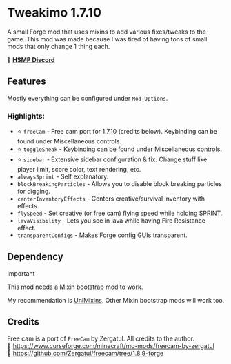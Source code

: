 # Tweakimo 1.7.10
A small Forge mod that uses mixins to add various fixes/tweaks to the game. This mod was made because I was tired of having tons of small mods that only change 1 thing each.

<b>🔗 [HSMP Discord](https://discord.gg/4ySWkM2)</b>

## Features
Mostly everything can be configured under `Mod Options`.

### Highlights:
- ⭐ `freeCam` - Free cam port for 1.7.10 (credits below). Keybinding can be found under Miscellaneous controls.
- ⭐ `toggleSneak` - Keybinding can be found under Miscellaneous controls.
- ⭐ `sidebar` - Extensive sidebar configuration & fix. Change stuff like player limit, score color, text rendering, etc.
- `alwaysSprint` - Self explanatory.
- `blockBreakingParticles` - Allows you to disable block breaking particles for digging.
- `centerInventoryEffects` - Centers creative/survival inventory with effects.
- `flySpeed` - Set creative (or free cam) flying speed while holding SPRINT.
- `lavaVisibility` - Lets you see in lava while having Fire Resistance effect.
- `transparentConfigs` - Makes Forge config GUIs transparent.

## Dependency
> [!IMPORTANT]
> This mod needs a Mixin bootstrap mod to work.

My recommendation is [UniMixins](https://modrinth.com/mod/unimixins). Other Mixin bootstrap mods will work too.

## Credits
Free cam is a port of `FreeCam` by Zergatul. All credits to the author.
<br>🔗 https://www.curseforge.com/minecraft/mc-mods/freecam-by-zergatul
<br>🔗 https://github.com/Zergatul/freecam/tree/1.8.9-forge
